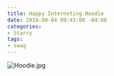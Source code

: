 ```yaml
---
title: Happy Interneting Hoodie
date: 2019-09-04 09:43:00 -04:00
categories:
- Starry
tags:
- swag
---
```


![Hoodie.jpg](/uploads/Hoodie.jpg)